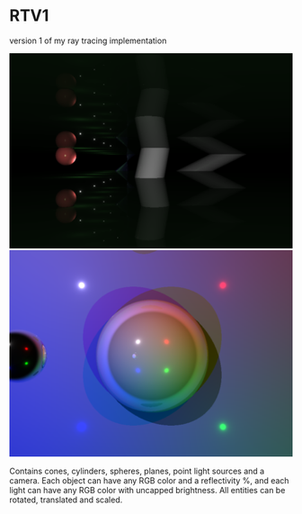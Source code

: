 # RTV1
version 1 of my ray tracing implementation

![alt text](https://raw.githubusercontent.com/theo-walton/RTV1/master/image1)
![alt text](https://raw.githubusercontent.com/theo-walton/RTV1/master/image2)

Contains cones, cylinders, spheres, planes, point light sources and a camera. Each object can have any RGB color and a reflectivity %, and each light can have any RGB color with uncapped brightness. All entities can be rotated, translated and scaled.

